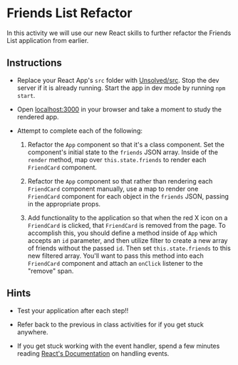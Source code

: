 # Friends List Refactor

In this activity we will use our new React skills to further refactor the Friends List application from earlier.

## Instructions

* Replace your React App's `src` folder with [Unsolved/src](Unsolved/src). Stop the dev server if it is already running. Start the app in dev mode by running `npm start`.

* Open [localhost:3000](http://localhost:3000) in your browser and take a moment to study the rendered app.

* Attempt to complete each of the following:
  
  1. Refactor the `App` component so that it's a class component. Set the component's initial state to the `friends` JSON array. Inside of the `render` method, map over `this.state.friends` to render each `FriendCard` component.

  2. Refactor the `App` component so that rather than rendering each `FriendCard` component manually, use a map to render one `FriendCard` component for each object in the `friends` JSON, passing in the appropriate props.

  3. Add functionality to the application so that when the red X icon on a `FriendCard` is clicked, that `FriendCard` is removed from the page. To accomplish this, you should define a method inside of `App` which accepts an `id` parameter, and then utilize filter to create a new array of friends without the passed `id`. Then set `this.state.friends` to this new filtered array. You'll want to pass this method into each `FriendCard` component and attach an `onClick` listener to the "remove" span.

## Hints

* Test your application after each step!!

* Refer back to the previous in class activities for if you get stuck anywhere.

* If you get stuck working with the event handler, spend a few minutes reading [React's Documentation](https://facebook.github.io/react/docs/handling-events.html) on handling events. 
